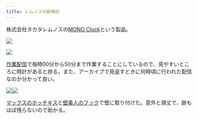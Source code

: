 ```yaml
---
title: レムノスの掛時計
---
```

株式会社タカタレムノスの[MONO Clock](https://www.amazon.co.jp/dp/B004UIT8BK)という製品。

![](https://lh3.googleusercontent.com/spZBc1YAM8UOMk2vzXugYkuDWaF-EYVpKvoeJe-uvbIx9K4SaDPEAxqeJcWMyfPgCRmPeHQv3vVxrhCSBZAXUx-jpHVoTx2fu2e7V7VgzG_kL_wHu1wCevk_o003NVsOJHlQcaIHaYkmHBzREkvvIQ)

![](https://lh3.googleusercontent.com/3E4JOz34NSgofoQPGTrNyyWS6RKlXirYINAhSESZWgPgXxEuVNw79su2CZRIhYzJi95OmJ0MI7j0sl_07r4_Qvq9OniN_Bvmw4FUS6VpUD29EX6wvR48c5zrhi00ufM_5Ih73nu4X2wadYgsTR3I6A)

[作業配信](https://www.youtube.com/channel/UC5s-KpSDGzxWPWNv94PnJHw)で毎時00分から50分まで作業することにしているので、見やすいところに時計があると捗る。また、アーカイブで見返すときに何時頃に行われた配信なのか分かって良い。

![](https://lh5.googleusercontent.com/VgxST6s3BxYMwwNZwYhvserE9EC6ibebEVZl-7k6OnMMXrv3v8UuGhY36ts0wuNC6oaJEjIWDpSnn924YzIIOmPQaeL0okHuDJJNpvnjhAM2rgSY1PCd47V2hZGQFtTKY4Tb7cz0TLA_qeafCMmMiQ)![](https://lh5.googleusercontent.com/whL-tJ8CxnG1ln-htQVN2UpvIi8YG61oCN59293oOD_s0VBGtPYuwkqst1KCsL5SEW7UlfXTeGVtqIHWG1ehOUS3P4zlZqrR_ufXtfXP0kFaqO2NFWqDTajpeWndgVMER4Z1FK1KAwrxpmFdcWxcOA)

[マックスのホッチキス](https://www.amazon.co.jp/dp/B000O9WRWG)と[壁美人のフック](https://www.amazon.co.jp/dp/B00CU78TDG)で壁に取り付けた。意外と頑丈で、跡もほぼ残らないので助かる。
